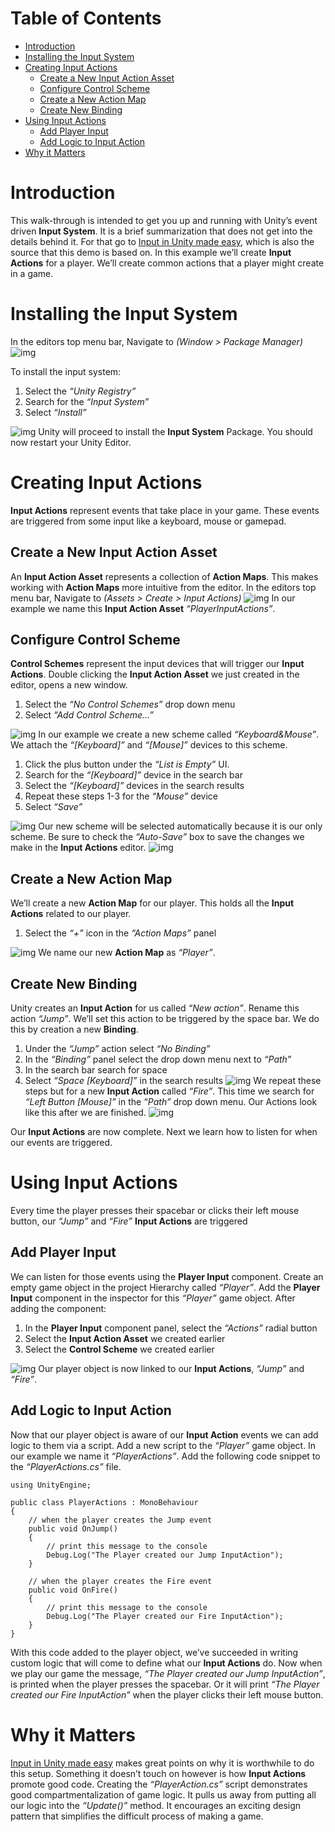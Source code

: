 
# Table of Contents

-   [Introduction](#org1c16676)
-   [Installing the Input System](#orgc697147)
-   [Creating Input Actions](#orga44a8cf)
    -   [Create a New Input Action Asset](#orgbc2c2ba)
    -   [Configure Control Scheme](#orgbb61df9)
    -   [Create a New Action Map](#org3eb2830)
    -   [Create New Binding](#org52cb3a6)
-   [Using Input Actions](#org34740fe)
    -   [Add Player Input](#org5321294)
    -   [Add Logic to Input Action](#org6ffa7c1)
-   [Why it Matters](#org67a5046)



<a id="org1c16676"></a>

# Introduction

This walk-through is intended to get you up and running with Unity&rsquo;s event driven **Input System**. It is a brief summarization that does not get into the details behind it. For that go to [Input in Unity made easy](https://gamedevbeginner.com/input-in-unity-made-easy-complete-guide-to-the-new-system/), which is also the source that this demo is based on.
In this example we&rsquo;ll create **Input Actions** for a player. We&rsquo;ll create common actions that a player might create in a game.


<a id="orgc697147"></a>

# Installing the Input System

In the editors top menu bar, Navigate to *(Window > Package Manager)*
![img](./SnapShots/PackageManager.png)

To install the input system:

1.  Select the *&ldquo;Unity Registry&rdquo;*
2.  Search for the *&ldquo;Input System&rdquo;*
3.  Select *&ldquo;Install&rdquo;*

![img](./SnapShots/Installing.png)
Unity will proceed to install the **Input System** Package. You should now restart your Unity Editor.


<a id="orga44a8cf"></a>

# Creating Input Actions

**Input Actions** represent events that take place in your game. These events are triggered from some input like a keyboard, mouse or gamepad.


<a id="orgbc2c2ba"></a>

## Create a New Input Action Asset

An **Input Action Asset** represents a collection of **Action Maps**. This makes working with **Action Maps** more intuitive from the editor.
In the editors top menu bar, Navigate to *(Assets > Create > Input Actions)*
![img](./SnapShots/InputActionAsset.png)
In our example we name this **Input Action Asset** *&ldquo;PlayerInputActions&rdquo;*.


<a id="orgbb61df9"></a>

## Configure Control Scheme

**Control Schemes** represent the input devices that will trigger our **Input Actions**.
Double clicking the **Input Action Asset** we just created in the editor, opens a new window.

1.  Select the *&ldquo;No Control Schemes&rdquo;* drop down menu
2.  Select *&ldquo;Add Control Scheme&#x2026;&rdquo;*

![img](./SnapShots/ControlScheme.png)
In our example we create a new scheme called *&ldquo;Keyboard&Mouse&rdquo;*. We attach the *&ldquo;[Keyboard]&rdquo;* and *&ldquo;[Mouse]&rdquo;* devices to this scheme.

1.  Click the plus button under the *&ldquo;List is Empty&rdquo;* UI.
2.  Search for the *&ldquo;[Keyboard]&rdquo;* device in the search bar
3.  Select the *&ldquo;[Keyboard]&rdquo;* devices in the search results
4.  Repeat these steps 1-3 for the *&ldquo;Mouse&rdquo;* device
5.  Select *&ldquo;Save&rdquo;*

![img](./SnapShots/AddScheme.png)
Our new scheme will be selected automatically because it is our only scheme. Be sure to check the *&ldquo;Auto-Save&rdquo;* box to save the changes we make in the **Input Actions** editor.
![img](./SnapShots/Auto-Save.png)


<a id="org3eb2830"></a>

## Create a New Action Map

We&rsquo;ll create a new **Action Map** for our player. This holds all the **Input Actions** related to our player.

1.  Select the *&ldquo;+&rdquo;* icon in the *&ldquo;Action Maps&rdquo;* panel

![img](./SnapShots/AddMap.png)
We name our new **Action Map** as *&ldquo;Player&rdquo;*.


<a id="org52cb3a6"></a>

## Create New Binding

Unity creates an **Input Action** for us called *&ldquo;New action&rdquo;*. Rename this action *&ldquo;Jump&rdquo;*. We&rsquo;ll set this action to be triggered by the space bar. We do this by creation a new **Binding**.

1.  Under the *&ldquo;Jump&rdquo;* action select *&ldquo;No Binding&rdquo;*
2.  In the *&ldquo;Binding&rdquo;* panel select the drop down menu next to *&ldquo;Path&rdquo;*
3.  In the search bar search for space
4.  Select *&ldquo;Space [Keyboard]&rdquo;* in the search results
    ![img](./SnapShots/AddBinding.png)
    We repeat these steps but for a new **Input Action** called *&ldquo;Fire&rdquo;*. This time we search for *&ldquo;Left Button [Mouse]&rdquo;* in the *&ldquo;Path&rdquo;* drop down menu. Our Actions look like this after we are finished.
    ![img](./SnapShots/FinalActions.png)

Our **Input Actions** are now complete. Next we learn how to listen for when our events are triggered.


<a id="org34740fe"></a>

# Using Input Actions

Every time the player presses their spacebar or clicks their left mouse button, our *&ldquo;Jump&rdquo;* and *&ldquo;Fire&rdquo;* **Input Actions** are triggered


<a id="org5321294"></a>

## Add Player Input

We can listen for those events using the **Player Input** component. Create an empty game object in the project Hierarchy called *&ldquo;Player&rdquo;*. Add the **Player Input** component in the inspector for this *&ldquo;Player&rdquo;* game object.
After adding the component:

1.  In the **Player Input** component panel, select the *&ldquo;Actions&rdquo;* radial button
2.  Select the **Input Action Asset** we created earlier
3.  Select the **Control Scheme** we created earlier

![img](./SnapShots/AddPlayerInput.png)
Our player object is now linked to our **Input Actions**, *&ldquo;Jump&rdquo;* and *&ldquo;Fire&rdquo;*.


<a id="org6ffa7c1"></a>

## Add Logic to Input Action

Now that our player object is aware of our **Input Action** events we can add logic to them via a script. Add a new script to the *&ldquo;Player&rdquo;* game object. In our example we name it *&ldquo;PlayerActions&rdquo;*.
Add the following code snippet to the *&ldquo;PlayerActions.cs&rdquo;* file.

    using UnityEngine;
    
    public class PlayerActions : MonoBehaviour
    {
        // when the player creates the Jump event
        public void OnJump()
        {
            // print this message to the console
            Debug.Log("The Player created our Jump InputAction");
        }
    
        // when the player creates the Fire event
        public void OnFire()
        {
            // print this message to the console
            Debug.Log("The Player created our Fire InputAction");
        }
    }

With this code added to the player object, we&rsquo;ve succeeded in writing custom logic that will come to define what our **Input Actions** do. Now when we play our game the message, *&ldquo;The Player created our Jump InputAction&rdquo;*, is printed when the player presses the spacebar. Or it will print *&ldquo;The Player created our Fire InputAction&rdquo;* when the player clicks their left mouse button.


<a id="org67a5046"></a>

# Why it Matters

[Input in Unity made easy](https://gamedevbeginner.com/input-in-unity-made-easy-complete-guide-to-the-new-system/) makes great points on why it is worthwhile to do this setup. Something it doesn&rsquo;t touch on however is how **Input Actions** promote good code. Creating the *&ldquo;PlayerAction.cs&rdquo;* script demonstrates good compartmentalization of game logic. It pulls us away from putting all our logic into the *&ldquo;Update()&rdquo;* method. It encourages an exciting design pattern that simplifies the difficult process of making a game.

